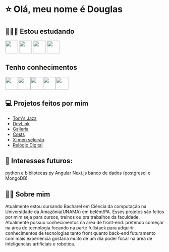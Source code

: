 # ⭐️ Olá, meu nome é Douglas

## 👨🏽‍💻 Estou estudando

<img src="https://cdn.jsdelivr.net/gh/devicons/devicon/icons/react/react-original.svg" width="40" height="40"/>
<img src="https://cdn.jsdelivr.net/gh/devicons/devicon/icons/nodejs/nodejs-original.svg" width="40" height="40"/>
<img src="https://cdn.jsdelivr.net/gh/devicons/devicon/icons/express/express-original.svg" width="40" height="40"/>
<img src="https://cdn.jsdelivr.net/gh/devicons/devicon/icons/mongodb/mongodb-original.svg
" width="40" height="40"/>

## Tenho conhecimentos

<img src="https://cdn.jsdelivr.net/gh/devicons/devicon/icons/html5/html5-original.svg" width="40" height="40" /><img src="https://cdn.jsdelivr.net/gh/devicons/devicon/icons/css3/css3-original.svg" width="40" height="40"/><img src="https://cdn.jsdelivr.net/gh/devicons/devicon/icons/javascript/javascript-original.svg" width="40" height="40"/><img src="https://cdn.jsdelivr.net/gh/devicons/devicon/icons/bootstrap/bootstrap-original.svg" width="40" height="40"/><img src="https://cdn.jsdelivr.net/gh/devicons/devicon/icons/mysql/mysql-original.svg" width="40" height="40"/>
## 💻 Projetos feitos por mim

- [Tom's Jazz](https://github.com/Dougladmo/Tom-Jazz)
- [DevLink](https://github.com/Dougladmo/DevLink)
- [Galleria](https://github.com/Dougladmo/galleria)
- [Costs](https://github.com/Dougladmo/Costs)
- [X-men seleção](https://github.com/Dougladmo/X-men)
- [Relógio Digital](https://github.com/Dougladmo/digital-watch)

## 🚀 Interesses futuros: 
python e bibliotecas py
Angular
Next.js
banco de dados (postgresql e MongoDB)

## 🙋‍♂️ Sobre mim
Atualmente estou cursando Bacharel em Ciência da computação na Universidade da Amazônia(UNAMA) em belém/PA.
Esses projetos são feitos por mim seja para cursos, treinos ou pra trabalhos da faculdade.
Atualmente possuo conhecimentos na area de front-end.
pretendo começar na área de tecnologia focando na parte fullstack para adquirir conhecimentos de tecnologias tanto front quanto back-end
futuramento com mais experiencia gostaria muito de um dia poder focar na área de Inteligencias artificiais e robotica.
